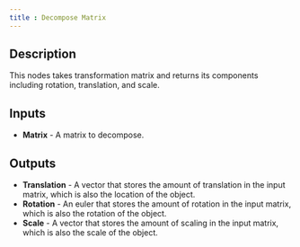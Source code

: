 ```yaml
---
title : Decompose Matrix
---
```


## Description

This nodes takes transformation matrix and returns its components
including rotation, translation, and scale.

## Inputs

- **Matrix** - A matrix to decompose.

## Outputs

- **Translation** - A vector that stores the amount of translation in
    the input matrix, which is also the location of the object.
- **Rotation** - An euler that stores the amount of rotation in the
    input matrix, which is also the rotation of the object.
- **Scale** - A vector that stores the amount of scaling in the input
    matrix, which is also the scale of the object.
